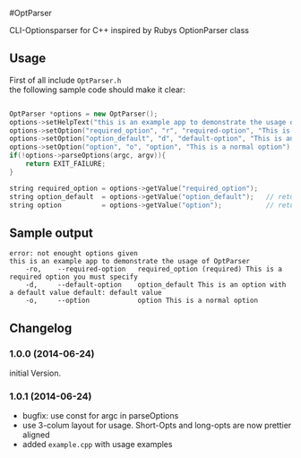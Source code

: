 #OptParser

CLI-Optionsparser for C++ inspired by Rubys OptionParser class

## Usage
First of all include `OptParser.h`  
the following sample code should make it clear:  
```c++

OptParser *options = new OptParser();
options->setHelpText("this is an example app to demonstrate the usage of OptParser");
options->setOption("required_option", "r", "required-option", "This is a required option you must specify", true);
options->setOption("option_default", "d", "default-option", "This is an option with a default value", false, "default value");
options->setOption("option", "o", "option", "This is a normal option");
if(!options->parseOptions(argc, argv)){
	return EXIT_FAILURE;
}

string required_option = options->getValue("required_option");
string option_default  = options->getValue("option_default");	// returns "default value" if not specified
string option          = options->getValue("option");			// return an empty string if not specified

```

## Sample output

```
error: not enought options given
this is an example app to demonstrate the usage of OptParser
	-ro,  	--required-option 	required_option (required) This is a required option you must specify 
	-d,   	--default-option  	option_default This is an option with a default value default: default value
	-o,   	--option          	option This is a normal option 
```

## Changelog

### 1.0.0 (2014-06-24)
initial Version. 

### 1.0.1 (2014-06-24)

- bugfix: use const for argc in parseOptions
- use 3-colum layout for usage. Short-Opts and long-opts are now prettier aligned
- added `example.cpp` with usage examples
